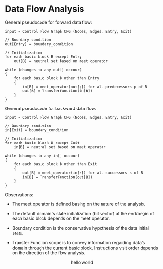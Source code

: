 # Data Flow Analysis

General pseudocode for forward data flow:
```
input = Control Flow Graph CFG (Nodes, Edges, Entry, Exit)

// Boundary condition
out[Entry] = boundary_condition

// Initialization
for each basic block B except Entry
    out[B] = neutral set based on meet operator

while (changes to any out[] occour)
{
    for each basic block B other than Entry
    {
        in[B] = meet_operator(out[p]) for all predecessors p of B
        out[B] = TransferFunction(in[B])
    }
}
```

General pseudocode for backward data flow:
```
input = Control Flow Graph CFG (Nodes, Edges, Entry, Exit)

// Boundary condition
in[Exit] = boundary_condition

// Initialization
for each basic block B except Exit
    in[B] = neutral set based on meet operator

while (changes to any in[] occour)
{
    for each basic block B other than Exit
    {
        out[B] = meet_operator(in[s]) for all successors s of B
        in[B] = TransferFunction(out[B])
    }
}
```

Observations:
- The meet operator is defined basing on the nature of the analysis.

- The default domain's state initialization (bit vector) at the end/begin of each basic block depends on the meet operator.

- Boundary condition is the conservative hypothesis of the data initial state. 

- Transfer Function scope is to convey information regarding data's domain through the current basic block. Instructions visit order depends on the direction of the flow analysis. 

$$ \text{hello world} $$